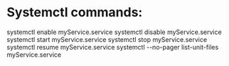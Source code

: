 # Systemctl commands:

systemctl enable myService.service
systemctl disable myService.service
systemctl start myService.service
systemctl stop myService.service
systemctl resume myService.service
systemctl --no-pager list-unit-files myService.service

